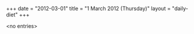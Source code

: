 +++
date = "2012-03-01"
title = "1 March 2012 (Thursday)"
layout = "daily-diet"
+++


\<no entries\>
